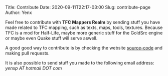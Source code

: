 Title: Contribute
Date: 2020-09-11T22:17-03:00
Slug: contribute-page
Author: Yenx

Feel free to contribute with **TFC Mappers Realm** by sending stuff you have
made related to TFC mapping, such as texts, maps, tools, textures. Because TFC
is a mod for Half-Life, maybe more generic stuff for the GoldSrc engine or
maybe even Quake stuff will serve aswell.

A good good way to contribute is by checking the website
[source-code](https://github.com/tfc-mappers-realm/tfc-mappers-realm) and making
pull requests.

It is also possible to send stuff you made to the following email address:
_yenxp AT hotmail DOT com_
